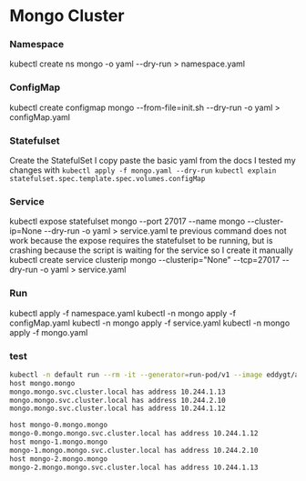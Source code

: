 # Mongo Cluster

### Namespace
kubectl create ns mongo -o yaml --dry-run > namespace.yaml

### ConfigMap
kubectl create configmap mongo --from-file=init.sh --dry-run -o yaml > configMap.yaml

### Statefulset
Create the StatefulSet I copy paste the basic yaml from the docs
I tested my changes with `kubectl apply -f mongo.yaml --dry-run`
`kubectl explain statefulset.spec.template.spec.volumes.configMap`

### Service
kubectl expose statefulset mongo --port 27017 --name mongo --cluster-ip=None --dry-run -o yaml > service.yaml
te previous command does not work because the expose requires the statefulset to be running, but is crashing because the script is waiting for the service
so I create it manually
kubectl create service clusterip mongo --clusterip="None" --tcp=27017 --dry-run -o yaml > service.yaml

### Run
kubectl apply -f namespace.yaml
kubectl -n mongo apply -f configMap.yaml
kubectl -n mongo apply -f service.yaml
kubectl -n mongo apply -f mongo.yaml

### test
```bash
kubectl -n default run --rm -it --generator=run-pod/v1 --image eddygt/apphostname:1.0 mytest sh
host mongo.mongo
mongo.mongo.svc.cluster.local has address 10.244.1.13
mongo.mongo.svc.cluster.local has address 10.244.2.10
mongo.mongo.svc.cluster.local has address 10.244.1.12

host mongo-0.mongo.mongo
mongo-0.mongo.mongo.svc.cluster.local has address 10.244.1.12
host mongo-1.mongo.mongo
mongo-1.mongo.mongo.svc.cluster.local has address 10.244.2.10
host mongo-2.mongo.mongo
mongo-2.mongo.mongo.svc.cluster.local has address 10.244.1.13
```
